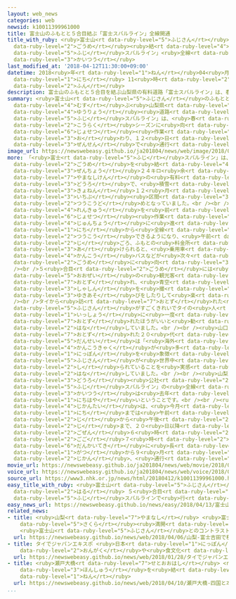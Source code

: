 ```yaml
---
layout: web_news
categories: web
newsid: k10011399961000
title: 富士山のふもとと５合目結ぶ「富士スバルライン」全線開通
title_with_ruby: <ruby>富士山<rt data-ruby-level="5">ふじさん</rt></ruby>のふもとと５<ruby>合目<rt
  data-ruby-level="2">ごうめ</rt></ruby><ruby>結<rt data-ruby-level="4">むす</rt></ruby>ぶ「<ruby>富士<rt
  data-ruby-level="5">ふじ</rt></ruby>スバルライン」<ruby>全線<rt data-ruby-level="3">ぜんせん</rt></ruby><ruby>開通<rt
  data-ruby-level="3">かいつう</rt></ruby>
last_modified_at: '2018-04-12T11:30:00+09:00'
datetime: 2018<ruby>年<rt data-ruby-level="1">ねん</rt></ruby>04<ruby>月<rt data-ruby-level="1">がつ</rt></ruby>12<ruby>日<rt
  data-ruby-level="1">にち</rt></ruby> 11<ruby>時<rt data-ruby-level="2">じ</rt></ruby>30<ruby>分<rt
  data-ruby-level="2">ふん</rt></ruby>
description: 富士山のふもとと５合目を結ぶ山梨県の有料道路「富士スバルライン」は、春の行楽シーズンに向けて除雪作業が終わり、１２日から全線で通行できるようになりました。
summary: <ruby>富士山<rt data-ruby-level="5">ふじさん</rt></ruby>のふもとと５<ruby>合目<rt data-ruby-level="2">ごうめ</rt></ruby>を<ruby>結<rt
  data-ruby-level="4">むす</rt></ruby>ぶ<ruby>山梨県<rt data-ruby-level="7">やまなしけん</rt></ruby>の<ruby>有料<rt
  data-ruby-level="4">ゆうりょう</rt></ruby><ruby>道路<rt data-ruby-level="3">どうろ</rt></ruby>「<ruby>富士<rt
  data-ruby-level="5">ふじ</rt></ruby>スバルライン」は、<ruby>春<rt data-ruby-level="2">はる</rt></ruby>の<ruby>行楽<rt
  data-ruby-level="2">こうらく</rt></ruby>シーズンに<ruby>向<rt data-ruby-level="3">む</rt></ruby>けて<ruby>除雪<rt
  data-ruby-level="6">じょせつ</rt></ruby><ruby>作業<rt data-ruby-level="3">さぎょう</rt></ruby>が<ruby>終<rt
  data-ruby-level="3">お</rt></ruby>わり、１２<ruby>日<rt data-ruby-level="1">にち</rt></ruby>から<ruby>全線<rt
  data-ruby-level="3">ぜんせん</rt></ruby>で<ruby>通行<rt data-ruby-level="2">つうこう</rt></ruby>できるようになりました。
image_url: https://newswebeasy.github.io/ja201804/news/web/image/2018/04/12/K10011399961_1804121127_1804121130_01_03.jpg
more: 「<ruby>富士<rt data-ruby-level="5">ふじ</rt></ruby>スバルライン」は、<ruby>富士山<rt data-ruby-level="5">ふじさん</rt></ruby>のふもとと５<ruby>合目<rt
  data-ruby-level="2">ごうめ</rt></ruby>を<ruby>結<rt data-ruby-level="4">むす</rt></ruby>ぶ<ruby>全長<rt
  data-ruby-level="3">ぜんちょう</rt></ruby>２４キロ<ruby>余<rt data-ruby-level="5">あま</rt></ruby>りの<ruby>山梨県<rt
  data-ruby-level="7">やまなしけん</rt></ruby>の<ruby>有料<rt data-ruby-level="4">ゆうりょう</rt></ruby><ruby>道路<rt
  data-ruby-level="3">どうろ</rt></ruby>で、<ruby>積雪<rt data-ruby-level="4">せきせつ</rt></ruby>などのため、<ruby>去年<rt
  data-ruby-level="3">きょねん</rt></ruby>１２<ruby>月<rt data-ruby-level="1">がつ</rt></ruby>から<ruby>一部<rt
  data-ruby-level="3">いちぶ</rt></ruby><ruby>区間<rt data-ruby-level="3">くかん</rt></ruby>で<ruby>通行止<rt
  data-ruby-level="2">つうこうど</rt></ruby>めとなっていました。<br /><br /><ruby>大型<rt data-ruby-level="4">おおがた</rt></ruby><ruby>連休<rt
  data-ruby-level="4">れんきゅう</rt></ruby>を<ruby>前<rt data-ruby-level="2">まえ</rt></ruby>に<ruby>除雪<rt
  data-ruby-level="6">じょせつ</rt></ruby><ruby>作業<rt data-ruby-level="3">さぎょう</rt></ruby>が<ruby>順調<rt
  data-ruby-level="4">じゅんちょう</rt></ruby>に<ruby>進<rt data-ruby-level="3">すす</rt></ruby>んだことから、１２<ruby>日<rt
  data-ruby-level="1">にち</rt></ruby>から<ruby>全線<rt data-ruby-level="3">ぜんせん</rt></ruby>で<ruby>通行<rt
  data-ruby-level="2">つうこう</rt></ruby>できるようになり、<ruby>午前<rt data-ruby-level="2">ごぜん</rt></ruby>９<ruby>時<rt
  data-ruby-level="2">じ</rt></ruby>ごろ、ふもとの<ruby>料金所<rt data-ruby-level="4">りょうきんしょ</rt></ruby>のゲートが<ruby>開<rt
  data-ruby-level="3">あ</rt></ruby>けられると、<ruby>乗用車<rt data-ruby-level="3">じょうようしゃ</rt></ruby>や<ruby>観光<rt
  data-ruby-level="4">かんこう</rt></ruby>バスなどが<ruby>次々<rt data-ruby-level="3">つぎつぎ</rt></ruby>と５<ruby>合目<rt
  data-ruby-level="2">ごうめ</rt></ruby>に<ruby>向<rt data-ruby-level="3">む</rt></ruby>かいました。<br
  /><br />５<ruby>合目<rt data-ruby-level="2">ごうめ</rt></ruby>には<ruby>国内外<rt data-ruby-level="2">こくないがい</rt></ruby>から<ruby>大勢<rt
  data-ruby-level="5">おおぜい</rt></ruby>の<ruby>観光客<rt data-ruby-level="4">かんこうきゃく</rt></ruby>が<ruby>訪<rt
  data-ruby-level="7">おとず</rt></ruby>れ、<ruby>青空<rt data-ruby-level="1">あおぞら</rt></ruby>のもと<ruby>写真<rt
  data-ruby-level="3">しゃしん</rt></ruby>を<ruby>撮<rt data-ruby-level="7">と</rt></ruby>ったり<ruby>雪遊<rt
  data-ruby-level="3">ゆきあそ</rt></ruby>びをしたりして<ruby>楽<rt data-ruby-level="2">たの</rt></ruby>しんでいました。<br
  /><br />タイから<ruby>訪<rt data-ruby-level="7">おとず</rt></ruby>れた<ruby>男性<rt data-ruby-level="5">だんせい</rt></ruby>は「<ruby>富士山<rt
  data-ruby-level="5">ふじさん</rt></ruby>がすごくきれいでタイの<ruby>人<rt data-ruby-level="1">ひと</rt></ruby>にも<ruby>一生<rt
  data-ruby-level="1">いっしょう</rt></ruby>に<ruby>一度<rt data-ruby-level="3">いちど</rt></ruby>は<ruby>訪<rt
  data-ruby-level="7">おとず</rt></ruby>れたほうがいいと<ruby>勧<rt data-ruby-level="7">すす</rt></ruby>めたい」と<ruby>話<rt
  data-ruby-level="2">はな</rt></ruby>していました。<br /><br /><ruby>山口県<rt data-ruby-level="3">やまぐちけん</rt></ruby>から<ruby>訪<rt
  data-ruby-level="7">おとず</rt></ruby>れた２０<ruby>代<rt data-ruby-level="3">だい</rt></ruby>の<ruby>男性<rt
  data-ruby-level="5">だんせい</rt></ruby>は「<ruby>海外<rt data-ruby-level="2">かいがい</rt></ruby>からの<ruby>観光客<rt
  data-ruby-level="4">かんこうきゃく</rt></ruby>が<ruby>多<rt data-ruby-level="2">おお</rt></ruby>くて<ruby>日本<rt
  data-ruby-level="1">にっぽん</rt></ruby>を<ruby>象徴<rt data-ruby-level="7">しょうちょう</rt></ruby>する<ruby>富士山<rt
  data-ruby-level="5">ふじさん</rt></ruby>が<ruby>世界中<rt data-ruby-level="3">せかいじゅう</rt></ruby>で<ruby>知<rt
  data-ruby-level="2">し</rt></ruby>られていることを<ruby>実感<rt data-ruby-level="3">じっかん</rt></ruby>しました」と<ruby>話<rt
  data-ruby-level="2">はな</rt></ruby>していました。<br /><br /><ruby>山梨県<rt data-ruby-level="7">やまなしけん</rt></ruby><ruby>道路<rt
  data-ruby-level="3">どうろ</rt></ruby><ruby>公社<rt data-ruby-level="2">こうしゃ</rt></ruby>によりますと、「<ruby>富士<rt
  data-ruby-level="5">ふじ</rt></ruby>スバルライン」の<ruby>全線<rt data-ruby-level="3">ぜんせん</rt></ruby><ruby>開通<rt
  data-ruby-level="3">かいつう</rt></ruby>は<ruby>去年<rt data-ruby-level="3">きょねん</rt></ruby>より８<ruby>日早<rt
  data-ruby-level="1">にちはや</rt></ruby>いということです。<br /><br /><ruby>通行<rt data-ruby-level="2">つうこう</rt></ruby>できる<ruby>時間帯<rt
  data-ruby-level="4">じかんたい</rt></ruby>は、<ruby>今月<rt data-ruby-level="2">こんげつ</rt></ruby>１９<ruby>日<rt
  data-ruby-level="1">にち</rt></ruby>までは<ruby>午前<rt data-ruby-level="2">ごぜん</rt></ruby>９<ruby>時<rt
  data-ruby-level="2">じ</rt></ruby>から<ruby>午後<rt data-ruby-level="2">ごご</rt></ruby>６<ruby>時<rt
  data-ruby-level="2">じ</rt></ruby>まで、２０<ruby>日以降<rt data-ruby-level="6">にちいこう</rt></ruby>は<ruby>午前<rt
  data-ruby-level="2">ごぜん</rt></ruby>６<ruby>時<rt data-ruby-level="2">じ</rt></ruby>から<ruby>午後<rt
  data-ruby-level="2">ごご</rt></ruby>７<ruby>時<rt data-ruby-level="2">じ</rt></ruby>までと<ruby>段階的<rt
  data-ruby-level="6">だんかいてき</rt></ruby>に<ruby>長<rt data-ruby-level="2">なが</rt></ruby>くなり、７<ruby>月<rt
  data-ruby-level="1">がつ</rt></ruby>から９<ruby>月<rt data-ruby-level="1">がつ</rt></ruby>にかけては２４<ruby>時間<rt
  data-ruby-level="2">じかん</rt></ruby>、<ruby>通行<rt data-ruby-level="2">つうこう</rt></ruby>できるようになります。
movie_url: https://newswebeasy.github.io/ja201804/news/web/movie/2018/04/12/k10011399961_201804121127_201804121128.mp4
voice_url: https://newswebeasy.github.io/ja201804/news/web/voice/2018/04/12/k10011399961_201804121127_201804121128.mp3
source_url: https://www3.nhk.or.jp/news/html/20180412/k10011399961000.html
easy_title_with_ruby: <ruby>富士山<rt data-ruby-level="5">ふじさん</rt></ruby>も<ruby>春<rt
  data-ruby-level="2">はる</rt></ruby> ５<ruby>合目<rt data-ruby-level="2">ごうめ</rt></ruby>まで<ruby>富士<rt
  data-ruby-level="5">ふじ</rt></ruby>スバルラインで<ruby>行<rt data-ruby-level="2">い</rt></ruby>くことができる
easy_news_url: https://newswebeasy.github.io/news/easy/2018/04/13/富士山も春-5合目まで富士スバルラインで行くことができる
related_news:
- title: <ruby>山梨<rt data-ruby-level="7">やまなし</rt></ruby> <ruby>富士吉田<rt data-ruby-level="8">ふじよしだ</rt></ruby>で<ruby>桜<rt
    data-ruby-level="5">さくら</rt></ruby><ruby>満開<rt data-ruby-level="4">まんかい</rt></ruby>
    <ruby>富士山<rt data-ruby-level="5">ふじさん</rt></ruby>とのコントラスト<ruby>楽<rt data-ruby-level="2">たの</rt></ruby>しむ
  url: https://newswebeasy.github.io/news/web/2018/04/06/山梨-富士吉田で桜満開-富士山とのコントラスト楽しむ
- title: タイでジャパンエキスポ <ruby>日本<rt data-ruby-level="1">にっぽん</rt></ruby>の<ruby>音楽<rt
    data-ruby-level="2">おんがく</rt></ruby>や<ruby>食文化<rt data-ruby-level="3">しょくぶんか</rt></ruby>ＰＲ
  url: https://newswebeasy.github.io/news/web/2018/01/28/タイでジャパンエキスポ-日本の音楽や食文化PR
- title: <ruby>瀬戸大橋<rt data-ruby-level="7">せとおおはし</rt></ruby> <ruby>四国<rt data-ruby-level="2">しこく</rt></ruby>と<ruby>本州<rt
    data-ruby-level="3">ほんしゅう</rt></ruby>を<ruby>結<rt data-ruby-level="4">むす</rt></ruby>んで30<ruby>年<rt
    data-ruby-level="1">ねん</rt></ruby>
  url: https://newswebeasy.github.io/news/web/2018/04/10/瀬戸大橋-四国と本州を結んで30年
...
```

